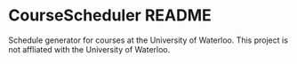 # CourseScheduler README
Schedule generator for courses at the University of Waterloo. This project is not affliated with the University of Waterloo.

